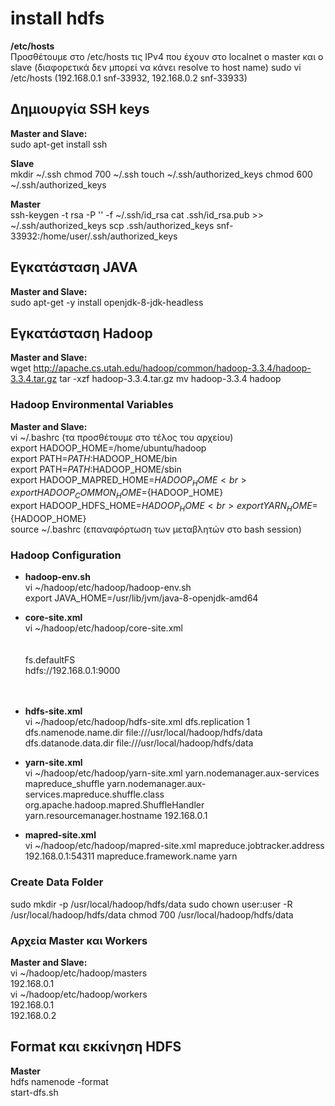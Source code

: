 # install hdfs

**/etc/hosts**<br>
Προσθέτουμε στο /etc/hosts τις IPv4 που έχουν στο localnet ο master και ο slave (διαφορετικά δεν μπορεί να κάνει resolve το host name)
sudo vi /etc/hosts 
(192.168.0.1 	snf-33932, 192.168.0.2 	snf-33933)

## Δημιουργία SSH keys
**Master and Slave:**<br>
sudo apt-get install ssh

**Slave**<br>
mkdir ~/.ssh
chmod 700 ~/.ssh
touch ~/.ssh/authorized_keys
chmod 600 ~/.ssh/authorized_keys

**Master**<br>
ssh-keygen -t rsa -P '' -f ~/.ssh/id_rsa
cat .ssh/id_rsa.pub >> ~/.ssh/authorized_keys
scp .ssh/authorized_keys snf-33932:/home/user/.ssh/authorized_keys

## Εγκατάσταση JAVA
**Master and Slave:**<br>
sudo apt-get -y install openjdk-8-jdk-headless

## Εγκατάσταση Hadoop
**Master and Slave:**<br>
wget http://apache.cs.utah.edu/hadoop/common/hadoop-3.3.4/hadoop-3.3.4.tar.gz
tar -xzf hadoop-3.3.4.tar.gz 
mv hadoop-3.3.4 hadoop

### Hadoop Environmental Variables
**Master and Slave:**<br>
vi ~/.bashrc (τα προσθέτουμε στο τέλος του αρχείου)<br>
export HADOOP_HOME=/home/ubuntu/hadoop<br>
export PATH=$PATH:$HADOOP_HOME/bin<br>
export PATH=$PATH:$HADOOP_HOME/sbin<br>
export HADOOP_MAPRED_HOME=${HADOOP_HOME}<br>
export HADOOP_COMMON_HOME=${HADOOP_HOME}<br>
export HADOOP_HDFS_HOME=${HADOOP_HOME}<br>
export YARN_HOME=${HADOOP_HOME}<br>
source ~/.bashrc (επαναφόρτωση των μεταβλητών στο bash session)<br>

### Hadoop Configuration
* **hadoop-env.sh**<br>
vi ~/hadoop/etc/hadoop/hadoop-env.sh<br>
export JAVA_HOME=/usr/lib/jvm/java-8-openjdk-amd64

* **core-site.xml**<br>
vi ~/hadoop/etc/hadoop/core-site.xml<br>
	<configuration><br>
    <property><br>
        <name>fs.defaultFS</name><br>
        <value>hdfs://192.168.0.1:9000</value><br>
    </property><br>
</configuration><br>

* **hdfs-site.xml**<br>
vi ~/hadoop/etc/hadoop/hdfs-site.xml
	<configuration>
    <property>
        <name>dfs.replication</name>
        <value>1</value>
    </property>
    <property>
        <name>dfs.namenode.name.dir</name>
        <value>file:///usr/local/hadoop/hdfs/data</value>
    </property>
    <property>
        <name>dfs.datanode.data.dir</name>
        <value>file:///usr/local/hadoop/hdfs/data</value>
    </property>
</configuration>

* **yarn-site.xml**<br>
vi ~/hadoop/etc/hadoop/yarn-site.xml
	<configuration>
    <property>
        <name>yarn.nodemanager.aux-services</name>
        <value>mapreduce_shuffle</value>
    </property>
    <property>
        <name>yarn.nodemanager.aux-services.mapreduce.shuffle.class</name>
        <value>org.apache.hadoop.mapred.ShuffleHandler</value>
    </property>
    <property>
       <name>yarn.resourcemanager.hostname</name>
       <value>192.168.0.1</value>
    </property>
</configuration>

* **mapred-site.xml**<br>
vi ~/hadoop/etc/hadoop/mapred-site.xml
	<configuration>
    <property>
        <name>mapreduce.jobtracker.address</name>
        <value>192.168.0.1:54311</value>
    </property>
    <property>
        <name>mapreduce.framework.name</name>
        <value>yarn</value>
    </property>
</configuration>

### Create Data Folder
sudo mkdir -p /usr/local/hadoop/hdfs/data
sudo chown user:user -R /usr/local/hadoop/hdfs/data
chmod 700 /usr/local/hadoop/hdfs/data

### Αρχεία Master και Workers
**Master and Slave:**<br>
vi ~/hadoop/etc/hadoop/masters<br>
192.168.0.1<br>
vi ~/hadoop/etc/hadoop/workers<br>
192.168.0.1<br>
192.168.0.2<br>

## Format και εκκίνηση HDFS
**Master**<br>
hdfs namenode -format<br>
start-dfs.sh
